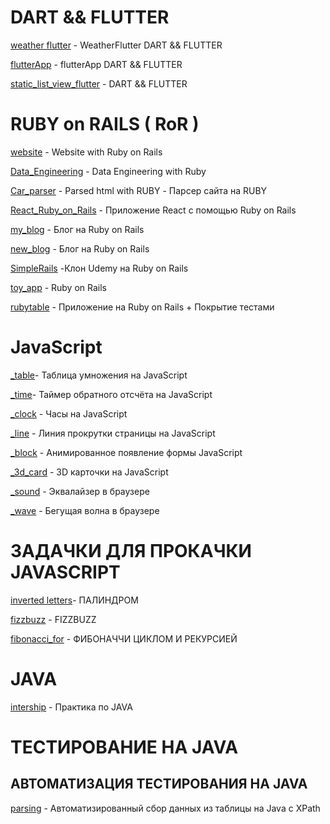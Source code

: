 #   DART && FLUTTER

[weather flutter](https://github.com/barabas007/weather_flutter) - WeatherFlutter DART && FLUTTER

[flutterApp](https://github.com/barabas007/flutterApp) - flutterApp DART && FLUTTER

[static_list_view_flutter](https://github.com/barabas007/static_list_view) - DART && FLUTTER



#   RUBY on RAILS ( RoR )

[website](https://github.com/barabas007/barabas007.github.io) - Website with Ruby on Rails 

 [Data_Engineering](https://github.com/barabas007/Data_engineering-/tree/master) - Data Engineering with Ruby

[Car_parser](https://github.com/barabas007/Car_parser/blob/main/car_shopper.rb) - Parsed html with RUBY - Парсер сайта на RUBY

[React_Ruby_on_Rails](https://github.com/barabas007/react_ruby_on_rails) - Приложение React с помощью Ruby on Rails

[my_blog](https://github.com/barabas007/ruby_on_rails_blog) - Блог на Ruby on Rails

[new_blog](https://github.com/barabas007/new_blog) - Блог на Ruby on Rails

[SimpleRails](https://github.com/barabas007/SimpleRails) -Клон Udemy на Ruby on Rails 

[toy_app](https://github.com/barabas007/toy_app) - Ruby on Rails

[rubytable](https://github.com/barabas007/rubytable) - Приложение на Ruby on Rails + Покрытие тестами



#   JavaScript
[_table](https://github.com/barabas007/barabas007.github.io/tree/master/_table_gt)- Таблица умножения на JavaScript

[_time](https://github.com/barabas007/barabas007-github.io)- Таймер обратного отсчёта на JavaScript

[_clock](https://github.com/barabas007/_clock/tree/master/_clock) - Часы на JavaScript

[_line](https://github.com/barabas007/_line) - Линия прокрутки страницы на JavaScript

[_block](https://github.com/barabas007/_block/tree/master) - Анимированное появление формы JavaScript

[_3d_card](https://github.com/barabas007/_3d_card/tree/master) - 3D карточки на JavaScript

[_sound](https://github.com/barabas007/_sound) - Эквалайзер в браузере

[_wave](https://github.com/barabas007/_wave/tree/master) - Бегущая волна в браузере




# ЗАДАЧКИ ДЛЯ ПРОКАЧКИ JAVASCRIPT

[inverted letters](https://github.com/barabas007/inverted-letters)- ПАЛИНДРОМ 

[fizzbuzz](https://github.com/barabas007/fizz_buzz/tree/master) - FIZZBUZZ

[fibonacci_for](https://github.com/barabas007/fibonacci_for/tree/master) - ФИБОНАЧЧИ ЦИКЛОМ И РЕКУРСИЕЙ


# JAVA 

[intership](https://github.com/barabas007/job4j) - Практика по JAVA

# ТЕСТИРОВАНИЕ НА JAVA

## АВТОМАТИЗАЦИЯ ТЕСТИРОВАНИЯ НА JAVA

[parsing](https://github.com/barabas007/java_test) - Автоматизированный сбор данных из таблицы на Java с  XPath

